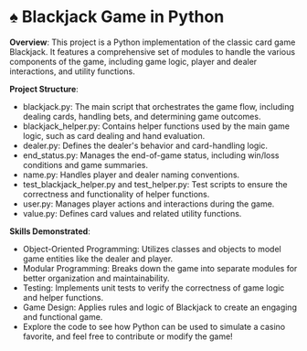 # ♠️ Blackjack Game in Python

**Overview**:
This project is a Python implementation of the classic card game Blackjack. It features a comprehensive set of modules to handle the various components of the game, including game logic, player and dealer interactions, and utility functions.

**Project Structure**:

- blackjack.py: The main script that orchestrates the game flow, including dealing cards, handling bets, and determining game outcomes.
- blackjack_helper.py: Contains helper functions used by the main game logic, such as card dealing and hand evaluation.
- dealer.py: Defines the dealer's behavior and card-handling logic.
- end_status.py: Manages the end-of-game status, including win/loss conditions and game summaries.
- name.py: Handles player and dealer naming conventions.
- test_blackjack_helper.py and test_helper.py: Test scripts to ensure the correctness and functionality of helper functions.
- user.py: Manages player actions and interactions during the game.
- value.py: Defines card values and related utility functions.
  
**Skills Demonstrated**:

- Object-Oriented Programming: Utilizes classes and objects to model game entities like the dealer and player.
- Modular Programming: Breaks down the game into separate modules for better organization and maintainability.
- Testing: Implements unit tests to verify the correctness of game logic and helper functions.
- Game Design: Applies rules and logic of Blackjack to create an engaging and functional game.
- Explore the code to see how Python can be used to simulate a casino favorite, and feel free to contribute or modify the game!

